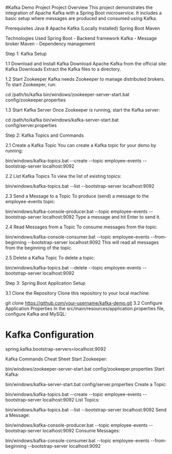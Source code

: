 #Kafka Demo Project
Project Overview
This project demonstrates the integration of Apache Kafka with a Spring Boot microservice. It includes a basic setup where messages are produced and consumed using Kafka.

Prerequisites
Java 8
Apache Kafka (Locally Installed)
Spring Boot
Maven

Technologies Used
Spring Boot - Backend framework
Kafka - Message broker
Maven - Dependency management

Step 1: Kafka Setup

1.1 Download and Install Kafka
Download Apache Kafka from the official site: Kafka Downloads
Extract the Kafka files to a directory.

1.2 Start Zookeeper
Kafka needs Zookeeper to manage distributed brokers. To start Zookeeper, run:

cd /path/to/kafka
bin/windows/zookeeper-server-start.bat config/zookeeper.properties

1.3 Start Kafka Server
Once Zookeeper is running, start the Kafka server:

cd /path/to/kafka
bin/windows/kafka-server-start.bat config/server.properties

Step 2: Kafka Topics and Commands

2.1 Create a Kafka Topic
You can create a Kafka topic for your demo by running:

bin/windows/kafka-topics.bat --create --topic employee-events --bootstrap-server localhost:9092 

2.2 List Kafka Topics
To view the list of existing topics:

bin/windows/kafka-topics.bat --list --bootstrap-server localhost:9092

2.3 Send a Message to a Topic
To produce (send) a message to the employee-events topic:

bin/windows/kafka-console-producer.bat --topic employee-events --bootstrap-server localhost:9092
Type a message and hit Enter to send it.

2.4 Read Messages from a Topic
To consume messages from the topic:

bin/windows/kafka-console-consumer.bat --topic employee-events --from-beginning --bootstrap-server localhost:9092
This will read all messages from the beginning of the topic.

2.5 Delete a Kafka Topic
To delete a topic:

bin/windows/kafka-topics.bat --delete --topic employee-events --bootstrap-server localhost:9092

Step 3: Spring Boot Application Setup

3.1 Clone the Repository
Clone this repository to your local machine:

git clone https://github.com/your-username/kafka-demo.git
3.2 Configure Application Properties
In the src/main/resources/application.properties file, configure Kafka and MySQL:

# Kafka Configuration
spring.kafka.bootstrap-servers=localhost:9092


Kafka Commands Cheat Sheet
Start Zookeeper:

bin/windows/zookeeper-server-start.bat config/zookeeper.properties
Start Kafka:

bin/windows/kafka-server-start.bat config/server.properties
Create a Topic:

bin/windows/kafka-topics.bat --create --topic employee-events --bootstrap-server localhost:9092
List Topics:

bin/windows/kafka-topics.bat --list --bootstrap-server localhost:9092
Send a Message:

bin/windows/kafka-console-producer.bat --topic employee-events --bootstrap-server localhost:9092
Consume Messages:

bin/windows/kafka-console-consumer.bat --topic employee-events --from-beginning --bootstrap-server localhost:9092

